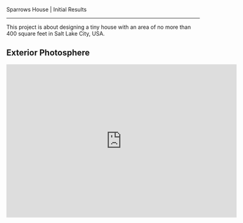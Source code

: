 Sparrows House | Initial Results

---
This project is about designing a tiny house with an area of no more than 400 square feet in Salt Lake City, USA.

## Exterior Photosphere
<iframe width="600" height="400" allowfullscreen style="border-style:none;" src="https://cdn.pannellum.org/2.5/pannellum.htm#panorama=https%3A//i.loli.net/2021/10/01/cyv5YxXZj9dRqsN.jpg&title=Interior%20Photosphere&author=Vickey"></iframe>
